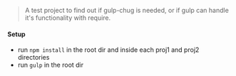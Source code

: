 > A test project to find out if gulp-chug is needed, or if gulp can handle it's functionality with require.

#### Setup 

- run `npm install` in the root dir and inside each proj1 and proj2 directories
- run `gulp` in the root dir
